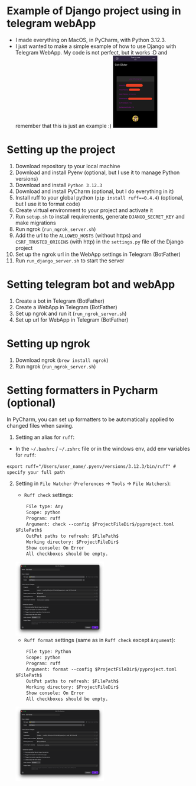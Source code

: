 # Example of Django project using in telegram webApp

- I made everything on MacOS, in PyCharm, with Python 3.12.3.
- I just wanted to make a simple example of how to use Django with Telegram WebApp. My code is not perfect, but it
  works :D and remember that this is just an example :)
  <img src="readme_pics/preview.png" alt="preview.png" width="25%">

# Setting up the project

1. Download repository tp your local machine
2. Download and install Pyenv (optional, but I use it to manage Python versions)
3. Download and install `Python 3.12.3`
4. Download and install PyCharm (optional, but I do everything in it)
5. Install ruff to your global python (`pip install ruff==0.4.4`) (optional, but I use it to format code)
6. Create virtual environment to your project and activate it
7. Run `setup.sh` to install requirements, generate `DJANGO_SECRET_KEY` and make migrations
8. Run ngrok (`run_ngrok_server.sh`)
9. Add the url to the `ALLOWED_HOSTS` (without https) and `CSRF_TRUSTED_ORIGINS` (with http) in the `settings.py`
   file of the Django project
10. Set up the ngrok url in the WebApp settings in Telegram (BotFather)
11. Run `run_django_server.sh` to start the server

# Setting telegram bot and webApp

1. Create a bot in Telegram (BotFather)
2. Create a WebApp in Telegram (BotFather)
3. Set up ngrok and run it (`run_ngrok_server.sh`)
4. Set up url for WebApp in Telegram (BotFather)

# Setting up ngrok

1. Download ngrok (`brew install ngrok`)
2. Run ngrok (`run_ngrok_server.sh`)

# Setting formatters in Pycharm (optional)

In PyCharm, you can set up formatters to be automatically applied to changed files when saving.

1. Setting an alias for `ruff`:

- In the `~/.bashrc` / `~/.zshrc` file or in the windows env, add env variables for `ruff`:

```
export ruff="/Users/user_name/.pyenv/versions/3.12.3/bin/ruff" # specify your full path
```

2. Setting in `File Watcher` (`Preferences` -> `Tools` -> `File Watchers`):
	- `Ruff check` settings:
    ```
        File type: Any
        Scope: python
        Program: ruff 
        Argument: check --config $ProjectFileDir$/pyproject.toml $FilePath$
        OutPut paths to refresh: $FilePath$
        Working directory: $ProjectFileDir$
        Show console: On Error
        All checkboxes should be empty.
    ```
   <img src="readme_pics/ruff_check.png" alt="ruff_check.png" width="50%">

	- `Ruff format` settings (same as in `Ruff check` except `Argument`):
   ``` 
       File type: Python
       Scope: python
       Program: ruff 
       Argument: format --config $ProjectFileDir$/pyproject.toml $FilePath$
       OutPut paths to refresh: $FilePath$
       Working directory: $ProjectFileDir$
       Show console: On Error
       All checkboxes should be empty.
   ```
   <img src="readme_pics/ruff_format.png" alt="ruff_format.png" width="50%">
